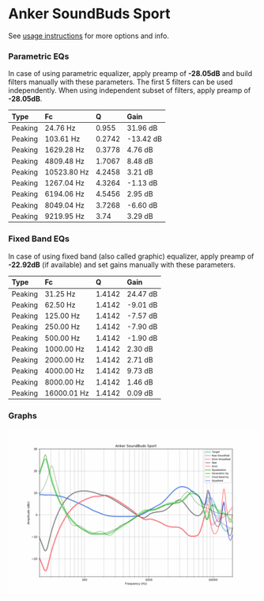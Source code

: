 # Anker SoundBuds Sport
See [usage instructions](https://github.com/jaakkopasanen/AutoEq#usage) for more options and info.

### Parametric EQs
In case of using parametric equalizer, apply preamp of **-28.05dB** and build filters manually
with these parameters. The first 5 filters can be used independently.
When using independent subset of filters, apply preamp of **-28.05dB**.

| Type    | Fc          |      Q | Gain      |
|:--------|:------------|:-------|:----------|
| Peaking | 24.76 Hz    | 0.955  | 31.96 dB  |
| Peaking | 103.61 Hz   | 0.2742 | -13.42 dB |
| Peaking | 1629.28 Hz  | 0.3778 | 4.76 dB   |
| Peaking | 4809.48 Hz  | 1.7067 | 8.48 dB   |
| Peaking | 10523.80 Hz | 4.2458 | 3.21 dB   |
| Peaking | 1267.04 Hz  | 4.3264 | -1.13 dB  |
| Peaking | 6194.06 Hz  | 4.5456 | 2.95 dB   |
| Peaking | 8049.04 Hz  | 3.7268 | -6.60 dB  |
| Peaking | 9219.95 Hz  | 3.74   | 3.29 dB   |

### Fixed Band EQs
In case of using fixed band (also called graphic) equalizer, apply preamp of **-22.92dB**
(if available) and set gains manually with these parameters.

| Type    | Fc          |      Q | Gain     |
|:--------|:------------|:-------|:---------|
| Peaking | 31.25 Hz    | 1.4142 | 24.47 dB |
| Peaking | 62.50 Hz    | 1.4142 | -9.01 dB |
| Peaking | 125.00 Hz   | 1.4142 | -7.57 dB |
| Peaking | 250.00 Hz   | 1.4142 | -7.90 dB |
| Peaking | 500.00 Hz   | 1.4142 | -1.90 dB |
| Peaking | 1000.00 Hz  | 1.4142 | 2.30 dB  |
| Peaking | 2000.00 Hz  | 1.4142 | 2.71 dB  |
| Peaking | 4000.00 Hz  | 1.4142 | 9.73 dB  |
| Peaking | 8000.00 Hz  | 1.4142 | 1.46 dB  |
| Peaking | 16000.01 Hz | 1.4142 | 0.09 dB  |

### Graphs
![](./Anker%20SoundBuds%20Sport.png)